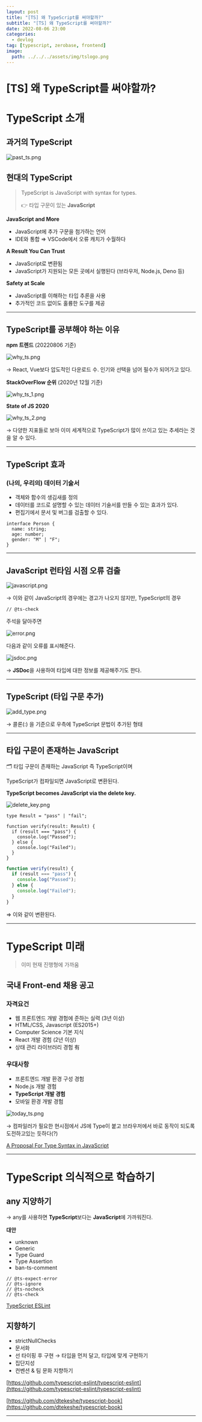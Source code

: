 ```yaml
---
layout: post
title: "[TS] 왜 TypeScript를 써야할까?"
subtitle: "[TS] 왜 TypeScript를 써야할까?"
date: 2022-08-06 23:00
categories:
  - devlog
tag: [typescript, zerobase, frontend]
image:
  path: ../../../assets/img/tslogo.png
---
```


# [TS] 왜 TypeScript를 써야할까?

# TypeScript 소개

## 과거의 TypeScript

![past_ts.png](../../assets/img/develop/2022-08-06-dev-why-ts/past_ts.png)

## 현대의 TypeScript

> TypeScript is JavaScript with syntax for types.
>
> 👉 타입 구문이 있는 **JavaScript**

**JavaScript and More**

- JavaScript에 추가 구문을 첨가하는 언어
- IDE와 통합 ⇒ VSCode에서 오류 캐치가 수월하다

**A Result You Can Trust**

- JavaScript로 변환됨
- JavaScript가 지원되는 모든 곳에서 실행된다 (브라우저, Node.js, Deno 등)

**Safety at Scale**

- JavaScript를 이해하는 타입 추론을 사용
- 추가적인 코드 없이도 훌륭한 도구를 제공

---

## TypeScript를 공부해야 하는 이유

**npm 트렌드** (20220806 기준)

![why_ts.png](../../assets/img/develop/2022-08-06-dev-why-ts/why_ts.png)

→ React, Vue보다 압도적인 다운로드 수. 인기와 선택을 넘어 필수가 되어가고 있다.

**StackOverFlow 순위** (2020년 12월 기준)

![why_ts_1.png](../../assets/img/develop/2022-08-06-dev-why-ts/why_ts_1.png)

**State of JS 2020**

![why_ts_2.png](../../assets/img/develop/2022-08-06-dev-why-ts/why_ts_2.png)

→ 다양한 지표들로 보아 이미 세계적으로 TypeScript가 많이 쓰이고 있는 추세라는 것을 알 수 있다.

---

## TypeScript 효과

### (나의, 우리의) 데이터 기술서

- 객체와 함수의 생김새를 정의
- 데이터를 코드로 설명할 수 있는 데이터 기술서를 만들 수 있는 효과가 있다.
- 편집기에서 문서 및 버그를 검출할 수 있다.

```tsx
interface Person {
  name: string;
  age: number;
  gender: "M" | "F";
}
```

---

## JavaScript 런타임 시점 오류 검출

![javascript.png](../../assets/img/develop/2022-08-06-dev-why-ts/javascript.png)

→ 이와 같이 JavaScript의 경우에는 경고가 나오지 않지만, TypeScript의 경우

```tsx
// @ts-check
```

주석을 달아주면

![error.png](../../assets/img/develop/2022-08-06-dev-why-ts/error.png)

다음과 같이 오류를 표시해준다.

![jsdoc.png](../../assets/img/develop/2022-08-06-dev-why-ts/jsdoc.png)

→ **JSDoc**을 사용하여 타입에 대한 정보를 제공해주기도 한다.

---

## TypeScript (타입 구문 추가)

![add_type.png](../../assets/img/develop/2022-08-06-dev-why-ts/add_type.png)

→ 콜론(:) 을 기준으로 우측에 TypeScript 문법이 추가된 형태

---

## 타입 구문이 존재하는 JavaScript

<aside>
🗂️ 타입 구문이 존재하는 JavaScript 즉 TypeScript이며

TypeScript가 컴파일되면 JavaScript로 변환된다.

</aside>

**TypeScript becomes JavaScript via the delete key.**

![delete_key.png](../../assets/img/develop/2022-08-06-dev-why-ts/delete_key.png)

```tsx
type Result = "pass" | "fail";

function verify(result: Result) {
  if (result === "pass") {
    console.log("Passed");
  } else {
    console.log("Failed");
  }
}
```

```jsx
function verify(result) {
  if (result === "pass") {
    console.log("Passed");
  } else {
    console.log("Failed");
  }
}
```

⇒ 이와 같이 변환된다.

---

# TypeScript 미래

> 이미 현재 진행형에 가까움

## 국내 Front-end 채용 공고

### 자격요건

- 웹 프론트엔드 개발 경험에 준하는 실력 (3년 이상)
- HTML/CSS, Javascript (ES2015+)
- Computer Science 기본 지식
- React 개발 경험 (2년 이상)
- 상태 관리 라이브러리 경험 有

### 우대사항

- 프론트엔드 개발 환경 구성 경험
- Node.js 개발 경험
- **TypeScript 개발 경험**
- 모바일 환경 개발 경험

![today_ts.png](../../assets/img/develop/2022-08-06-dev-why-ts/today_ts.png)

→ 컴파일러가 필요한 현시점에서 JS에 Type이 붙고 브라우저에서 바로 동작이 되도록 도전하고있는 듯하다(?)

[A Proposal For Type Syntax in JavaScript](https://devblogs.microsoft.com/typescript/a-proposal-for-type-syntax-in-javascript/)

---

# TypeScript 의식적으로 학습하기

## any 지양하기

→ any를 사용하면 **TypeScript**보다는 **JavaScript**에 가까워진다.

**대안**

- unknown
- Generic
- Type Guard
- Type Assertion
- ban-ts-comment

```tsx
// @ts-expect-error
// @ts-ignore
// @ts-nocheck
// @ts-check
```

[TypeScript ESLint](https://typescript-eslint.io/)

## 지향하기

- strictNullChecks
- 문서화
- 선 타이핑 후 구현 → 타입을 먼저 달고, 타입에 맞게 구현하기
- 집단지성
- 컨벤션 & 팀 문화 지향하기

[https://github.com/typescript-eslint/typescript-eslint](https://github.com/typescript-eslint/typescript-eslint)

[https://github.com/dtekeshe/typescript-book](https://github.com/dtekeshe/typescript-book)

---
